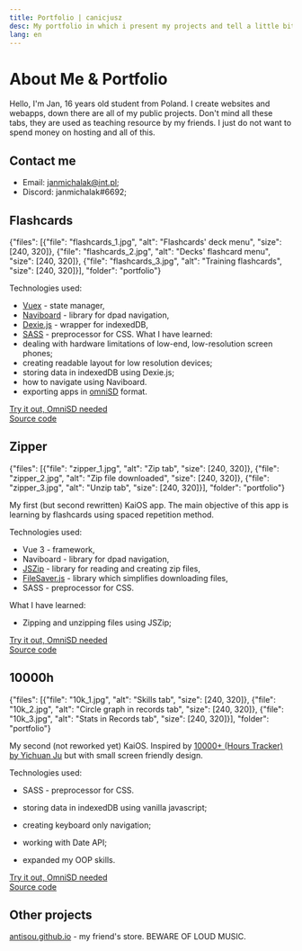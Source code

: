 ```yaml
---
title: Portfolio | canicjusz
desc: My portfolio in which i present my projects and tell a little bit about myself.
lang: en
---
```

# About Me & Portfolio

Hello, I'm Jan, 16 years old student from Poland. I create websites and webapps, down there are all of my public projects. Don't mind all these tabs, they are used as teaching resource by my friends. I just do not want to spend money on hosting and all of this.

## Contact me

- Email: [janmichalak@int.pl](mailto:janmichalak@int.pl);
- Discord: janmichalak#6692;

## Flashcards
{"files": [{"file": "flashcards_1.jpg", "alt": "Flashcards' deck menu", "size": [240, 320]}, {"file": "flashcards_2.jpg", "alt": "Decks' flashcard menu", "size": [240, 320]}, {"file": "flashcards_3.jpg", "alt": "Training flashcards", "size": [240, 320]}], "folder": "portfolio"}

Technologies used:

- [Vuex](https://vuex.vuejs.org/) - state manager,
- [Naviboard](https://github.com/amanboss9/naviboard) - library for dpad navigation,
- [Dexie.js](https://dexie.org/) - wrapper for indexedDB,
- [SASS](https://sass-lang.com/) - preprocessor for CSS.
  What I have learned:
- dealing with hardware limitations of low-end, low-resolution screen phones;
- creating readable layout for low resolution devices;
- storing data in indexedDB using Dexie.js;
- how to navigate using Naviboard.
- exporting apps in [omniSD](https://omnisd.download/) format.

[Try it out, OmniSD needed](https://github.com/canicjusz/flashcards/blob/master/flashcards.zip?raw=true)\
[Source code](https://github.com/canicjusz/flashcards)

## Zipper
{"files": [{"file": "zipper_1.jpg", "alt": "Zip tab", "size": [240, 320]}, {"file": "zipper_2.jpg", "alt": "Zip file downloaded", "size": [240, 320]}, {"file": "zipper_3.jpg", "alt": "Unzip tab", "size": [240, 320]}], "folder": "portfolio"}

My first (but second rewritten) KaiOS app. The main objective of this app is learning by flashcards using spaced repetition method.

Technologies used:

- Vue 3 - framework,
- Naviboard - library for dpad navigation,
- [JSZip](https://stuk.github.io/jszip/) - library for reading and creating zip files,
- [FileSaver.js](https://github.com/eligrey/FileSaver.js/) - library which simplifies downloading files,
- SASS - preprocessor for CSS.

What I have learned:

- Zipping and unzipping files using JSZip;

[Try it out, OmniSD needed](https://github.com/canicjusz/Zipper/blob/master/Zipper.zip?raw=true)\
[Source code](https://github.com/canicjusz/Zipper)

## 10000h
{"files": [{"file": "10k_1.jpg", "alt": "Skills tab", "size": [240, 320]}, {"file": "10k_2.jpg", "alt": "Circle graph in records tab", "size": [240, 320]}, {"file": "10k_3.jpg", "alt": "Stats in Records tab", "size": [240, 320]}], "folder": "portfolio"}

My second (not reworked yet) KaiOS. Inspired by [10000+ (Hours Tracker) by Yichuan Ju](https://play.google.com/store/apps/details?id=com.yichuanju.tenkplus&hl=pl&gl=US) but with small screen friendly design.

Technologies used:

- SASS - preprocessor for CSS.

- storing data in indexedDB using vanilla javascript;
- creating keyboard only navigation;
- working with Date API;
- expanded my OOP skills.

[Try it out, OmniSD needed](https://github.com/canicjusz/10000h/raw/master/10000h.zip)\
[Source code](https://github.com/canicjusz/10000h)

## Other projects

[antisou.github.io](https://antisou.github.io) - my friend's store. BEWARE OF LOUD MUSIC.